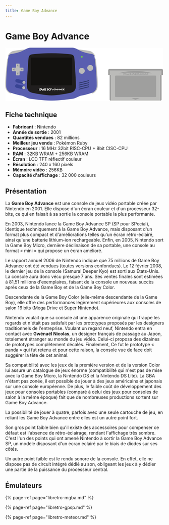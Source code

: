 ```yaml
---
title: Game Boy Advance
---
```


# Game Boy Advance

![](/migration-images/emulateurs/consoles-portables/game-boy-advance/image%20%28186%29.png)

## Fiche technique

* **Fabricant** : Nintendo
* **Année de sortie** : 2001
* **Quantités vendues** : 82 millions
* **Meilleur jeu vendu** : Pokémon Ruby
* **Processeur** : 16 MHz 32bit RISC-CPU + 8bit CISC-CPU
* **RAM** : 32KB WRAM + 256KB WRAM
* **Écran** : LCD TFT réflectif couleur
* **Résolution** : 240 x 160 pixels
* **Mémoire vidéo** : 256KB
* **Capacité d'affichage** : 32 000 couleurs

## Présentation

La **Game Boy Advance** est une console de jeux vidéo portable créée par Nintendo en 2001. Elle dispose d'un écran couleur et d'un processeur 32-bits, ce qui en faisait à sa sortie la console portable la plus performante.

En 2003, Nintendo lance la Game Boy Advance SP \(SP pour SPecial\), identique techniquement à la Game Boy Advance, mais disposant d'un format plus compact et d'améliorations telles qu'un écran rétro-éclairé, ainsi qu'une batterie lithium-ion rechargeable. Enfin, en 2005, Nintendo sort la Game Boy Micro, dernière déclinaison de sa portable, une console au format « mini » qui propose un écran amélioré.

Le rapport annuel 2006 de Nintendo indique que 75 millions de Game Boy Advance ont été vendues \(toutes versions confondues\). Le 12 février 2008, le dernier jeu de la console \(Samurai Deeper Kyo\) est sorti aux États-Unis. La console aura donc vécu presque 7 ans. Ses ventes finales sont estimées à 81,51 millions d'exemplaires, faisant de la console un nouveau succès après ceux de la Game Boy et de la Game Boy Color.

Descendante de la Game Boy Color \(elle-même descendante de la Game Boy\), elle offre des performances légèrement supérieures aux consoles de salon 16 bits \(Mega Drive et Super Nintendo\).

Nintendo voulait que sa console ait une apparence originale qui frappe les regards et n'était pas satisfait par les prototypes proposés par les designers traditionnels de l'entreprise. Voulant un regard neuf, Nintendo entra en contact avec **Gwénaël Nicolas**, un designer français de passage au Japon, totalement étranger au monde du jeu vidéo. Celui-ci proposa des dizaines de prototypes complètement décalés. Finalement, Ce fut le prototype « panda » qui fut retenu et pour cette raison, la console vue de face doit suggérer la tête de cet animal.

Sa compatibilité avec les jeux de la première version et de la version Color lui assure un catalogue de jeux énorme \(compatibilité qui n'est pas de mise avec la Game Boy Micro, la Nintendo DS et la Nintendo DS Lite\). La GBA n'étant pas zonée, il est possible de jouer à des jeux américains et japonais sur une console européenne. De plus, le faible coût de développement des jeux pour consoles portables \(comparé à celui des jeux pour consoles de salon à la même époque\) fait que de nombreuses productions sortent sur Game Boy Advance.

La possibilité de jouer à quatre, parfois avec une seule cartouche de jeu, en reliant les Game Boy Advance entre elles est un autre point fort.

Son gros point faible bien qu'il existe des accessoires pour compenser ce défaut est l'absence de rétro-éclairage, rendant l'affichage très sombre. C'est l'un des points qui ont amené Nintendo à sortir la Game Boy Advance SP, un modèle disposant d'un écran éclairé par le biais de diodes sur ses côtés.

Un autre point faible est le rendu sonore de la console. En effet, elle ne dispose pas de circuit intégré dédié au son, obligeant les jeux à y dédier une partie de la puissance du processeur central.

## Émulateurs

{% page-ref page="libretro-mgba.md" %}

{% page-ref page="libretro-gpsp.md" %}

{% page-ref page="libretro-meteor.md" %}

